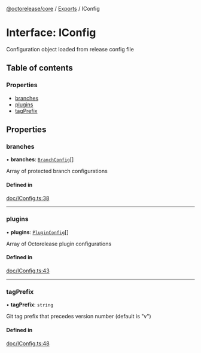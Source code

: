 [@octorelease/core](../README.md) / [Exports](../modules.md) / IConfig

# Interface: IConfig

Configuration object loaded from release config file

## Table of contents

### Properties

- [branches](IConfig.md#branches)
- [plugins](IConfig.md#plugins)
- [tagPrefix](IConfig.md#tagprefix)

## Properties

### branches

• **branches**: [`BranchConfig`](../modules.md#branchconfig)[]

Array of protected branch configurations

#### Defined in

[doc/IConfig.ts:38](https://github.com/zowe-actions/octorelease/blob/3eb8460/packages/core/src/doc/IConfig.ts#L38)

___

### plugins

• **plugins**: [`PluginConfig`](../modules.md#pluginconfig)[]

Array of Octorelease plugin configurations

#### Defined in

[doc/IConfig.ts:43](https://github.com/zowe-actions/octorelease/blob/3eb8460/packages/core/src/doc/IConfig.ts#L43)

___

### tagPrefix

• **tagPrefix**: `string`

Git tag prefix that precedes version number (default is "v")

#### Defined in

[doc/IConfig.ts:48](https://github.com/zowe-actions/octorelease/blob/3eb8460/packages/core/src/doc/IConfig.ts#L48)

